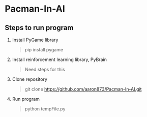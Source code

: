# Pacman-In-AI

## Steps to run program
1. Install PyGame library
   > pip install pygame
2. Install reinforcement learning library, PyBrain
   > Need steps for this
3. Clone repository
   > git clone https://github.com/aaron873/Pacman-In-AI.git
4. Run program
   > python tempFile.py
  
